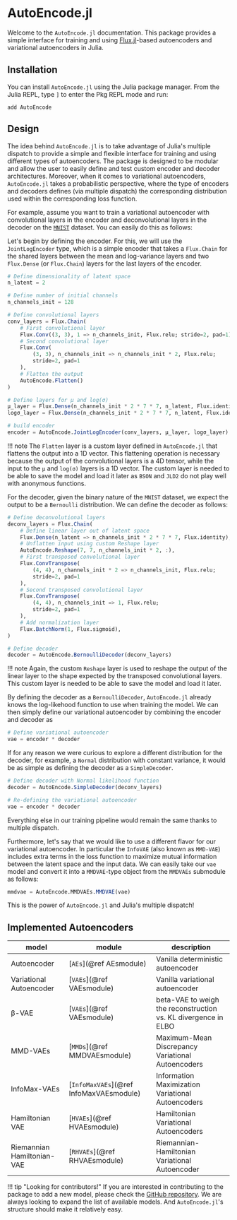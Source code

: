 # AutoEncode.jl

Welcome to the `AutoEncode.jl` documentation. This package provides a simple
interface for training and using [Flux.jl](https://fluxml.ai)-based autoencoders
and variational autoencoders in Julia.

## Installation

You can install `AutoEncode.jl` using the Julia package manager. From the Julia
REPL, type `]` to enter the Pkg REPL mode and run:

```julia-repl
add AutoEncode
```

## Design

The idea behind `AutoEncode.jl` is to take advantage of Julia's multiple
dispatch to provide a simple and flexible interface for training and using
different types of autoencoders. The package is designed to be modular and allow
the user to easily define and test custom encoder and decoder architectures.
Moreover, when it comes to variational autoencoders, `AutoEncode.jl` takes a
probabilistic perspective, where the type of encoders and decoders defines (via
multiple dispatch) the corresponding distribution used within the corresponding
loss function.

For example, assume you want to train a variational autoencoder with
convolutional layers in the encoder and deconvolutional layers in the decoder on
the [`MNIST`](https://en.wikipedia.org/wiki/MNIST_database) dataset. You can
easily do this as follows:

Let's begin by defining the encoder. For this, we will use the `JointLogEncoder`
type, which is a simple encoder that takes a `Flux.Chain` for the shared layers
between the mean and log-variance layers and two `Flux.Dense` (or `Flux.Chain`)
layers for the last layers of the encoder.

```julia
# Define dimensionality of latent space
n_latent = 2

# Define number of initial channels
n_channels_init = 128

# Define convolutional layers
conv_layers = Flux.Chain(
    # First convolutional layer
    Flux.Conv((3, 3), 1 => n_channels_init, Flux.relu; stride=2, pad=1),
    # Second convolutional layer
    Flux.Conv(
        (3, 3), n_channels_init => n_channels_init * 2, Flux.relu;
        stride=2, pad=1
    ),
    # Flatten the output
    AutoEncode.Flatten()
)

# Define layers for µ and log(σ)
µ_layer = Flux.Dense(n_channels_init * 2 * 7 * 7, n_latent, Flux.identity)
logσ_layer = Flux.Dense(n_channels_init * 2 * 7 * 7, n_latent, Flux.identity)

# build encoder
encoder = AutoEncode.JointLogEncoder(conv_layers, µ_layer, logσ_layer)
```

!!! note
    The `Flatten` layer is a custom layer defined in `AutoEncode.jl` that
    flattens the output into a 1D vector. This flattening operation is necessary
    because the output of the convolutional layers is a 4D tensor, while the
    input to the `µ` and `log(σ)` layers is a 1D vector. The custom layer is 
    needed to be able to save the model and load it later as `BSON` and `JLD2`
    do not play well with anonymous functions.

For the decoder, given the binary nature of the `MNIST` dataset, we expect the
output to be a `Bernoulli` distribution. We can define the decoder as follows:

```julia
# Define deconvolutional layers
deconv_layers = Flux.Chain(
    # Define linear layer out of latent space
    Flux.Dense(n_latent => n_channels_init * 2 * 7 * 7, Flux.identity),
    # Unflatten input using custom Reshape layer
    AutoEncode.Reshape(7, 7, n_channels_init * 2, :),
    # First transposed convolutional layer
    Flux.ConvTranspose(
        (4, 4), n_channels_init * 2 => n_channels_init, Flux.relu;
        stride=2, pad=1
    ),
    # Second transposed convolutional layer
    Flux.ConvTranspose(
        (4, 4), n_channels_init => 1, Flux.relu;
        stride=2, pad=1
    ),
    # Add normalization layer
    Flux.BatchNorm(1, Flux.sigmoid),
)

# Define decoder
decoder = AutoEncode.BernoulliDecoder(deconv_layers)
```

!!! note
    Again, the custom `Reshape` layer is used to reshape the output of the
    linear layer to the shape expected by the transposed convolutional layers.
    This custom layer is needed to be able to save the model and load it later.

By defining the decoder as a `BernoulliDecoder`, `AutoEncode.jl` already knows
the log-likehood function to use when training the model. We can then simply
define our variational autoencoder by combining the encoder and decoder as

```julia
# Define variational autoencoder
vae = encoder * decoder
```

If for any reason we were curious to explore a different distribution for the
decoder, for example, a `Normal` distribution with constant variance, it would
be as simple as defining the decoder as a `SimpleDecoder`.

```julia
# Define decoder with Normal likelihood function
decoder = AutoEncode.SimpleDecoder(deconv_layers)

# Re-defining the variational autoencoder
vae = encoder * decoder
```

Everything else in our training pipeline would remain the same thanks to
multiple dispatch.

Furthermore, let's say that we would like to use a different flavor for our
variational autoencoder. In particular the `InfoVAE` (also known as `MMD-VAE`)
includes extra terms in the loss function to maximize mutual information between
the latent space and the input data. We can easily take our `vae` model and
convert it into a `MMDVAE`-type object from the `MMDVAEs` submodule as follows:

```julia
mmdvae = AutoEncode.MMDVAEs.MMDVAE(vae)
```

This is the power of `AutoEncode.jl` and Julia's multiple dispatch!

## Implemented Autoencoders

| model                      | module                                  | description                                                    |
| -------------------------- | --------------------------------------- | -------------------------------------------------------------- |
| Autoencoder                | [`AEs`](@ref AEsmodule)                 | Vanilla deterministic autoencoder                              |
| Variational Autoencoder    | [`VAEs`](@ref VAEsmodule)               | Vanilla variational autoencoder                                |
| β-VAE                      | [`VAEs`](@ref VAEsmodule)               | beta-VAE to weigh the reconstruction vs. KL divergence in ELBO |
| MMD-VAEs                   | [`MMDs`](@ref MMDVAEsmodule)            | Maximum-Mean Discrepancy Variational Autoencoders              |]
| InfoMax-VAEs               | [`InfoMaxVAEs`](@ref InfoMaxVAEsmodule) | Information Maximization Variational Autoencoders              |
| Hamiltonian VAE            | [`HVAEs`](@ref HVAEsmodule)             | Hamiltonian Variational Autoencoders                           |
| Riemannian Hamiltonian-VAE | [`RHVAEs`](@ref RHVAEsmodule)          | Riemannian-Hamiltonian Variational Autoencoder                 |

!!! tip "Looking for contributors!" 
    If you are interested in contributing to the package to add a new model,
    please check the [GitHub
    repository](https://github.com/mrazomej/AutoEncode.jl). We are always 
    looking to expand the list of available models. And `AutoEncode.jl`'s 
    structure should make it relatively easy.